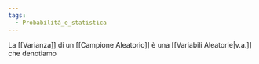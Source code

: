 ```yaml
---
tags:
  - Probabilità_e_statistica
---
```

La [[Varianza]] di un [[Campione Aleatorio]] è una [[Variabili Aleatorie|v.a.]] che denotiamo